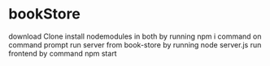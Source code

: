 # bookStore
download Clone
install nodemodules in both by running npm i command on command prompt 
run server from book-store by running node server.js
run frontend by command npm start
